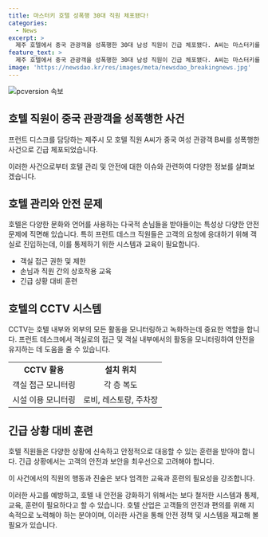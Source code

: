 ```yaml
---
title: 마스터키 호텔 성폭행 30대 직원 체포됐다!
categories:
  - News
excerpt: >
  제주 호텔에서 중국 관광객을 성폭행한 30대 남성 직원이 긴급 체포됐다. A씨는 마스터키를 이용해 B씨의 방에 침입하고 성추행한 후 범행이 드러나 체포됐다. B씨는 술에 취해 호텔에 묵던 중에 범행을 당했으며, 동료들이 떠난 뒤 A씨가 공격했다고 알려졌다. A씨는 B씨의 반발이 없었다며 성폭행을 정당화하려 했으나 경찰은 구속 영장을 신청할 예정이다. (가칭 150자)
feature_text: >
  제주 호텔에서 중국 관광객을 성폭행한 30대 남성 직원이 긴급 체포됐다. A씨는 마스터키를 이용해 B씨의 방에 침입하고 성추행한 후 범행이 드러나 체포됐다. B씨는 술에 취해 호텔에 묵던 중에 범행을 당했으며, 동료들이 떠난 뒤 A씨가 공격했다고 알려졌다. A씨는 B씨의 반발이 없었다며 성폭행을 정당화하려 했으나 경찰은 구속 영장을 신청할 예정이다. (가칭 150자)
image: 'https://newsdao.kr/res/images/meta/newsdao_breakingnews.jpg'
---
```


<p><img src="https://newsdao.kr/res/images/meta/newsdao_breakingnews.jpg" alt="pcversion 속보" /></p>

<h2 data-ke-size="size26">호텔 직원이 중국 관광객을 성폭행한 사건</h2>

<p>프런트 디스크를 담당하는 제주시 모 호텔 직원 A씨가 중국 여성 관광객 B씨를 성폭행한 사건으로 긴급 체포되었습니다.</p>

<p data-ke-size="size16">이러한 사건으로부터 호텔 관리 및 안전에 대한 이슈와 관련하여 다양한 정보를 살펴보겠습니다.</p>

<h2 data-ke-size="size24">호텔 관리와 안전 문제</h2>

<p>호텔은 다양한 문화와 언어를 사용하는 다국적 손님들을 받아들이는 특성상 다양한 안전 문제에 직면해 있습니다. 특히 프런트 데스크 직원들은 고객의 요청에 응대하기 위해 객실로 진입하는데, 이를 통제하기 위한 시스템과 교육이 필요합니다. </p>

<ul>
    <li>객실 접근 권한 및 제한</li>
    <li>손님과 직원 간의 상호작용 교육</li>
    <li>긴급 상황 대비 훈련</li>
</ul>

<h2 data-ke-size="size24">호텔의 CCTV 시스템</h2>

<p>CCTV는 호텔 내부와 외부의 모든 활동을 모니터링하고 녹화하는데 중요한 역할을 합니다. 프런트 데스크에서 객실로의 접근 및 객실 내부에서의 활동을 모니터링하여 안전을 유지하는 데 도움을 줄 수 있습니다. </p>

<table>
    <tr>
        <td style="text-align: center; height: 17px;"><b>CCTV 활용</b></td>
        <td style="text-align: center; height: 17px;"><b>설치 위치</b></td>
    </tr>
    <tr>
        <td style="text-align: center; height: 17px;">객실 접근 모니터링</td>
        <td style="text-align: center; height: 17px;">각 층 복도</td>
    </tr>
    <tr>
        <td style="text-align: center; height: 17px;">시설 이용 모니터링</td>
        <td style="text-align: center; height: 17px;">로비, 레스토랑, 주차장</td>
    </tr>
</table>

<h2 data-ke-size="size24">긴급 상황 대비 훈련</h2>

<p>호텔 직원들은 다양한 상황에 신속하고 안정적으로 대응할 수 있는 훈련을 받아야 합니다. 긴급 상황에서는 고객의 안전과 보안을 최우선으로 고려해야 합니다. </p>

<p data-ke-size="size16">이 사건에서의 직원의 행동과 진술은 보다 엄격한 교육과 훈련의 필요성을 강조합니다.</p>

<p>이러한 사고를 예방하고, 호텔 내 안전을 강화하기 위해서는 보다 철저한 시스템과 통제, 교육, 훈련이 필요하다고 할 수 있습니다. 호텔 산업은 고객들의 안전과 편의를 위해 지속적으로 노력해야 하는 분야이며, 이러한 사건을 통해 안전 정책 및 시스템을 재고해 볼 필요가 있습니다.</p>

